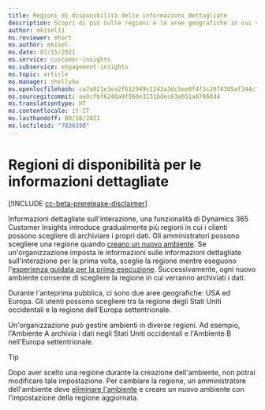 ```yaml
---
title: Regioni di disponibilità delle informazioni dettagliate
description: Scopri di più sulle regioni e le aree geografiche in cui viene distribuito il servizio.
author: mkisel11
ms.reviewer: mhart
ms.author: mkisel
ms.date: 07/15/2021
ms.service: customer-insights
ms.subservice: engagement-insights
ms.topic: article
ms.manager: shellyha
ms.openlocfilehash: ca7a921e1ea2f612949c1243a3dc5ee0f4f3c3974305af344c77b870db3e00a9
ms.sourcegitcommit: aa0cfbf6240a9f560e3131bdec63e051a8786dd4
ms.translationtype: HT
ms.contentlocale: it-IT
ms.lasthandoff: 08/10/2021
ms.locfileid: "7036198"
---
```

# <a name="regional-availability-for-engagement-insights"></a>Regioni di disponibilità per le informazioni dettagliate

[!INCLUDE [cc-beta-prerelease-disclaimer](includes/cc-beta-prerelease-disclaimer.md)]

Informazioni dettagliate sull'interazione, una funzionalità di Dynamics 365 Customer Insights introduce gradualmente più regioni in cui i clienti possono scegliere di archiviare i propri dati. Gli amministratori possono scegliere una regione quando [creano un nuovo ambiente](manage-environments-workspaces.md#create-an-environment). Se un'organizzazione imposta le informazioni sulle informazioni dettagliate sull'interazione per la prima volta, sceglie la regione mentre eseguono l'[esperienza guidata per la prima esecuzione](quickstart.md). Successivamente, ogni nuovo ambiente consente di scegliere la regione in cui verranno archiviati i dati.

Durante l'anteprima pubblica, ci sono due aree geografiche: USA ed Europa. Gli utenti possono scegliere tra la regione degli Stati Uniti occidentali e la regione dell'Europa settentrionale.

Un'organizzazione può gestire ambienti in diverse regioni. Ad esempio, l'Ambiente A archivia i dati negli Stati Uniti occidentali e l'Ambiente B nell'Europa settentrionale.

> [!TIP]
> Dopo aver scelto una regione durante la creazione dell'ambiente, non potrai modificare tale impostazione. Per cambiare la regione, un amministratore dell'ambiente deve [eliminare l'ambiente](manage-environments-workspaces.md#delete-an-environment) e creare un nuovo ambiente con l'impostazione della regione aggiornata.


